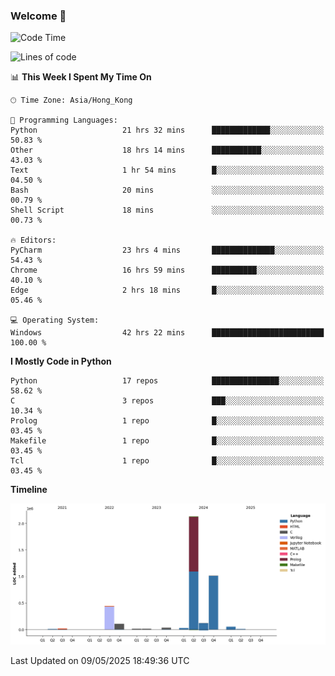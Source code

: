 ### Welcome 👋

<!--START_SECTION:waka-->
![Code Time](http://img.shields.io/badge/Code%20Time-1%2C953%20hrs%2021%20mins-blue)

![Lines of code](https://img.shields.io/badge/From%20Hello%20World%20I%27ve%20Written-4.0%20million%20lines%20of%20code-blue)

📊 **This Week I Spent My Time On** 

```text
🕑︎ Time Zone: Asia/Hong_Kong

💬 Programming Languages: 
Python                   21 hrs 32 mins      █████████████░░░░░░░░░░░░   50.83 % 
Other                    18 hrs 14 mins      ███████████░░░░░░░░░░░░░░   43.03 % 
Text                     1 hr 54 mins        █░░░░░░░░░░░░░░░░░░░░░░░░   04.50 % 
Bash                     20 mins             ░░░░░░░░░░░░░░░░░░░░░░░░░   00.79 % 
Shell Script             18 mins             ░░░░░░░░░░░░░░░░░░░░░░░░░   00.73 % 

🔥 Editors: 
PyCharm                  23 hrs 4 mins       ██████████████░░░░░░░░░░░   54.43 % 
Chrome                   16 hrs 59 mins      ██████████░░░░░░░░░░░░░░░   40.10 % 
Edge                     2 hrs 18 mins       █░░░░░░░░░░░░░░░░░░░░░░░░   05.46 % 

💻 Operating System: 
Windows                  42 hrs 22 mins      █████████████████████████   100.00 % 
```

**I Mostly Code in Python** 

```text
Python                   17 repos            ███████████████░░░░░░░░░░   58.62 % 
C                        3 repos             ███░░░░░░░░░░░░░░░░░░░░░░   10.34 % 
Prolog                   1 repo              █░░░░░░░░░░░░░░░░░░░░░░░░   03.45 % 
Makefile                 1 repo              █░░░░░░░░░░░░░░░░░░░░░░░░   03.45 % 
Tcl                      1 repo              █░░░░░░░░░░░░░░░░░░░░░░░░   03.45 % 
```



**Timeline**

![Lines of Code chart](https://raw.githubusercontent.com/xhj2501/xhj2501/main/assets/bar_graph.png)


 Last Updated on 09/05/2025 18:49:36 UTC
<!--END_SECTION:waka-->


